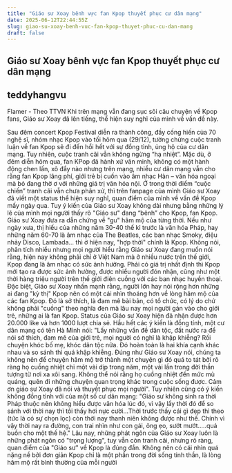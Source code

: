 ```yaml
---
title: "Giáo sư Xoay bênh vực fan Kpop thuyết phục cư dân mạng"
date: 2025-06-12T22:44:55Z
slug: giao-su-xoay-benh-vuc-fan-kpop-thuyet-phuc-cu-dan-mang
draft: false
---
```


## Giáo sư Xoay bênh vực fan Kpop thuyết phục cư dân mạng

## teddyhangvu

Flamer - Theo TTVN
Khi trên mạng vẫn đang sục sôi câu chuyện về Kpop fans, Giáo sư Xoay đã lên tiếng, thể hiện suy nghĩ của mình về vấn đề này.

Sau đêm concert Kpop Festival diễn ra thành công, đầy cống hiến của 70 nghệ sĩ, nhóm nhạc Kpop vào tối hôm qua (29/12), tưởng chừng cuộc tranh luận về fan Kpop sẽ đi đến hồi hết với sự đồng tình, ủng hộ của cư dân mạng. Tuy nhiên, cuộc tranh cãi vẫn không ngừng “hạ nhiệt”. Mặc dù, ở đêm diễn hôm qua, fan KPop đã hành xử văn minh, không có một hành động chen lấn, xô đẩy nào nhưng trên mạng, nhiều cư dân mạng vẫn cho rằng fan Kpop lãng phí, giới trẻ bị cuốn vào âm nhạc Hàn – văn hóa ngoại mà bỏ đang thờ ơ với những giá trị văn hóa nội. 
Ở trong thời điểm  “cuộc chiến” tranh cãi vẫn chưa phân xử, thì trên fanpage của mình Giáo sư Xoay đã viết một status thể hiện suy nghĩ, quan điểm của mình về vấn đề Kpop mấy ngày qua. Tuy ý kiến của Giáo sư Xoay không dài nhưng bằng những lý lẽ của mình mọi người thấy rõ "Giáo sư" đang “bênh” cho Kpop, fan Kpop. Giáo sư Xoay đưa ra dẫn chứng về "gu" hâm mộ của từng thời. Nếu như ngày xưa, thị hiếu của những năm 30-40 thế kỉ trước là văn hóa Pháp, hay những năm 60-70 là âm nhạc của The Beatles, các ban nhạc Smoky, điệu nhảy Disco, Lambada... thì ở hiện nay, "hợp thời" chính là Kpop. Không nói, phân tích nhiều nhưng mọi người hiểu rằng Giáo sư Xoay đang muốn nói rằng, hiện nay không phải chỉ ở Việt Nam mà ở nhiều nước trên thế giới, Kpop đang là âm nhạc có sức ảnh hưởng. Phải có giá trị nhất định thì Kpop mới tạo ra được sức ảnh hưởng, được nhiều người đón nhận, cũng như một thời hàng triệu người trên thế giới điên cuồng với các ban nhạc huyền thoại. Đặc biệt, Giáo sư Xoay nhấn mạnh rằng, người lớn hay nói rộng hơn những ai đang "kỳ thị" Kpop nên có một cái nhìn thoáng hơn về lòng hâm mộ của các fan Kpop. Đó là sở thích, là đam mê bài bản, có tổ chức, có lý do chứ không phải "cuồng" theo nghĩa đen mà lâu nay mọi người gán vào cho giới trẻ, những ai là fan Kpop. 
Status của Giáo sư Xoay hiện đã nhận được hơn 20.000 like và hơn 1000 lượt chia sẻ. Hầu hết các ý kiến là đồng tính, một cư dân mạng có tên Hà Minh nói: "Lấy những vấn đề dân tộc, đất nước ra để nói sở thích, đam mê của giới trẻ, mọi người có nghĩ là khập khiễng? Rồi chuyện khóc bố mẹ, khóc dân tộc nữa. Đó hoàn toàn là hai khía cạnh khác nhau và so sánh thì quá khập khiễng. Đúng như Giáo sư Xoay nói, chúng ta không nên để chuyện hâm mộ trở thành một chuyện gì đó quá to tát bởi rõ ràng họ cuồng nhiệt chỉ một vài dịp trong năm, một vài lần trong đời thần tượng từ nơi xa xôi sang. Không thể nói rằng họ cuồng nhiệt đến mức mù quáng, quên đi những chuyện quan trọng khác trong cuộc sống được. Cảm ơn giáo sư Xoay đã nói và thuyết phục mọi người". 
Tuy nhiên cũng có ý kiến không đồng tình với của một số cư dân mạng: "Giáo sư không sinh ra thời Pháp thuộc nên không hiểu được văn hóa lúc đó, vì vậy lấy thời đó để so sánh với thời nay thì tôi thấy hơi nực cười...Thời trước thấy cái gì đẹp thì theo (tức là có sự chọn lọc) còn thời nay thanh niên không được như thế. Chính vì vậy thời nay ra đường, con trai nhìn như con gái, õng ẹo, sướt mướt.....quá buồn cho một thế hệ."
Lâu nay, những phát ngôn của Giáo sư Xoay luôn là những phát ngôn có "trọng lượng", tuy vẫn còn tranh cãi, nhưng rõ ràng, quan điểm của "Giáo sư" về Kpop là đúng đắn. Không nên có cái nhìn quá nặng nề bởi đơn giản Kpop chỉ là một phần trong đời sống tinh thần, là lòng hâm mộ rất bình thường của mỗi người
